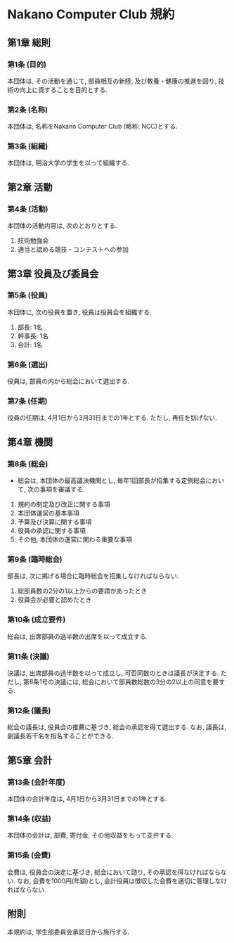 # Nakano Computer Club 規約

## 第1章 総則
### 第1条 (目的)
本団体は, その活動を通じて, 部員相互の新陸, 及び教養・健康の推進を図り, 技術の向上に資することを目的とする.

### 第2条 (名称)
本団体は, 名称をNakano Computer Club (略称: NCC)とする.

### 第3条 (組織)
本団体は, 明治大学の学生を以って組織する.

## 第2章 活動

### 第4条 (活動)
本団体の活動内容は, 次のとおりとする.

1. 技術勉強会
2. 適当と認める競技・コンテストへの参加

## 第3章 役員及び委員会
### 第5条 (役員)
本団体に, 次の役員を置き, 役員は役員会を組織する.

1. 部長: 1名
2. 幹事長: 1名
3. 会計: 1名

### 第6条 (選出)
役員は, 部員の内から総会において選出する.

### 第7条 (任期)
役員の任期は, 4月1日から3月31日までの1年とする. ただし, 再任を妨げない.

## 第4章 機関
### 第8条 (総会)
- 総会は, 本団体の最高議決機関とし, 毎年1回部長が招集する定例総会において, 次の事項を審議する.

1. 規約の制定及び改正に関する事項
2. 本団体運営の基本事項
3. 予算及び決算に関する事項
4. 役員の承認に関する事項
5. その他, 本団体の運営に関わる重要な事項

### 第9条 (臨時総会)
部長は, 次に掲げる場合に臨時総会を招集しなければならない.

1. 総部員数の2分の1以上からの要請があったとき
2. 役員会が必要と認めたとき

### 第10条 (成立要件)
総会は, 出席部員の過半数の出席を以って成立する.

### 第11条 (決議)
決議は, 出席部員の過半数を以って成立し, 可否同数のときは議長が決定する. ただし, 第8条1号の決議には, 総会において部員数総数の3分の2以上の同意を要する.

### 第12条 (議長)
総会の議長は, 役員会の推薦に基づき, 総会の承認を得て選出する. なお, 議長は, 副議長若干名を指名することができる.

## 第5章 会計
### 第13条 (会計年度)
本団体の会計年度は, 4月1日から3月31日までの1年とする.

### 第14条 (収益)
本団体の会計は, 部費, 寄付金, その他収益をもって支弁する.

### 第15条 (会費)
会費は, 役員会の決定に基づき, 総会において諮り, その承認を得なければならない. なお, 会費を1000円(年額)とし, 会計役員は徴収した会費を適切に管理しなければならない.

## 附則
本規約は, 学生部委員会承認日から施行する.
